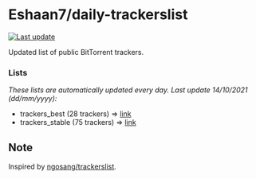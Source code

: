 
# Eshaan7/daily-trackerslist 

[![Last update](https://img.shields.io/badge/Last%20update-14/10/2021-blue.svg)](#)

Updated list of public BitTorrent trackers.

### Lists
*These lists are automatically updated every day. Last update 14/10/2021 (_dd/mm/yyyy_):*

* trackers_best (28 trackers) => [link](https://raw.githubusercontent.com/eshaan7/daily-trackerslist/master/trackers_best.txt)
* trackers_stable (75 trackers) => [link](https://raw.githubusercontent.com/eshaan7/daily-trackerslist/master/trackers_stable.txt)

## Note

Inspired by [ngosang/trackerslist](https://github.com/ngosang/trackerslist).
